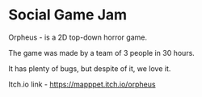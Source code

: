 # Social Game Jam
Orpheus - is a 2D top-down horror game.

The game was made by a team of 3 people in 30 hours. 

It has plenty of bugs, but despite of it, we love it.

Itch.io link - https://mapppet.itch.io/orpheus
